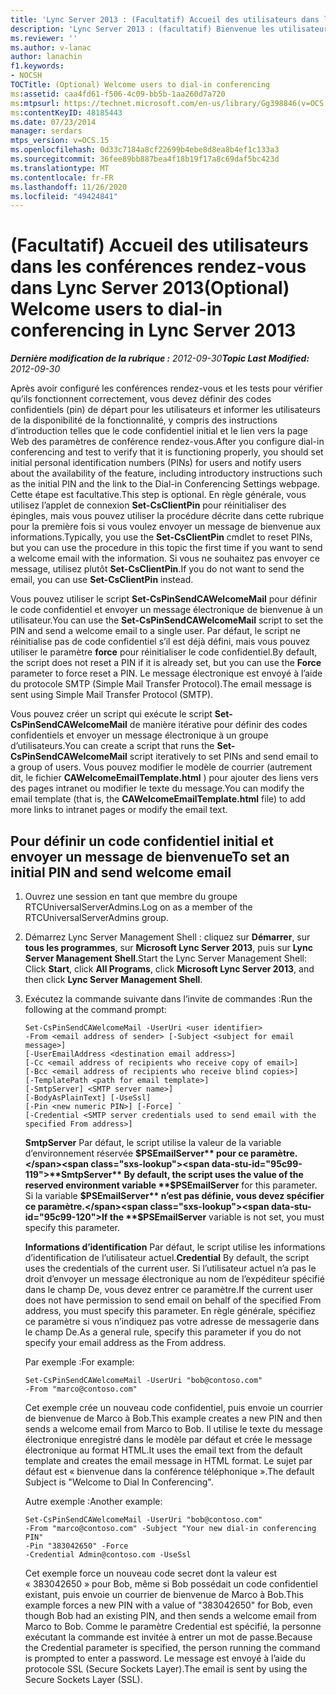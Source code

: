 ```yaml
---
title: 'Lync Server 2013 : (Facultatif) Accueil des utilisateurs dans les conférences rendez-vous'
description: 'Lync Server 2013 : (facultatif) Bienvenue les utilisateurs à la Conférence rendez-vous.'
ms.reviewer: ''
ms.author: v-lanac
author: lanachin
f1.keywords:
- NOCSH
TOCTitle: (Optional) Welcome users to dial-in conferencing
ms:assetid: caa4fd61-f506-4c09-bb5b-1aa260d7a720
ms:mtpsurl: https://technet.microsoft.com/en-us/library/Gg398846(v=OCS.15)
ms:contentKeyID: 48185443
ms.date: 07/23/2014
manager: serdars
mtps_version: v=OCS.15
ms.openlocfilehash: 0d33c7184a8cf22699b4ebe8d8ea8b4ef1c133a3
ms.sourcegitcommit: 36fee89bb887bea4f18b19f17a8c69daf5bc423d
ms.translationtype: MT
ms.contentlocale: fr-FR
ms.lasthandoff: 11/26/2020
ms.locfileid: "49424841"
---
```

# <a name="optional-welcome-users-to-dial-in-conferencing-in-lync-server-2013"></a><span data-ttu-id="95c99-103">(Facultatif) Accueil des utilisateurs dans les conférences rendez-vous dans Lync Server 2013</span><span class="sxs-lookup"><span data-stu-id="95c99-103">(Optional) Welcome users to dial-in conferencing in Lync Server 2013</span></span>

<div data-xmlns="http://www.w3.org/1999/xhtml">

<div class="topic" data-xmlns="http://www.w3.org/1999/xhtml" data-msxsl="urn:schemas-microsoft-com:xslt" data-cs="https://msdn.microsoft.com/">

<div data-asp="https://msdn2.microsoft.com/asp">



</div>

<div id="mainSection">

<div id="mainBody"><span data-ttu-id="95c99-104">

<span> </span></span><span class="sxs-lookup"><span data-stu-id="95c99-104">

<span> </span></span></span>

<span data-ttu-id="95c99-105">_**Dernière modification de la rubrique :** 2012-09-30_</span><span class="sxs-lookup"><span data-stu-id="95c99-105">_**Topic Last Modified:** 2012-09-30_</span></span>

<span data-ttu-id="95c99-106">Après avoir configuré les conférences rendez-vous et les tests pour vérifier qu’ils fonctionnent correctement, vous devez définir des codes confidentiels (pin) de départ pour les utilisateurs et informer les utilisateurs de la disponibilité de la fonctionnalité, y compris des instructions d’introduction telles que le code confidentiel initial et le lien vers la page Web des paramètres de conférence rendez-vous.</span><span class="sxs-lookup"><span data-stu-id="95c99-106">After you configure dial-in conferencing and test to verify that it is functioning properly, you should set initial personal identification numbers (PINs) for users and notify users about the availability of the feature, including introductory instructions such as the initial PIN and the link to the Dial-in Conferencing Settings webpage.</span></span> <span data-ttu-id="95c99-107">Cette étape est facultative.</span><span class="sxs-lookup"><span data-stu-id="95c99-107">This step is optional.</span></span> <span data-ttu-id="95c99-108">En règle générale, vous utilisez l’applet de connexion **Set-CsClientPin** pour réinitialiser des épingles, mais vous pouvez utiliser la procédure décrite dans cette rubrique pour la première fois si vous voulez envoyer un message de bienvenue aux informations.</span><span class="sxs-lookup"><span data-stu-id="95c99-108">Typically, you use the **Set-CsClientPin** cmdlet to reset PINs, but you can use the procedure in this topic the first time if you want to send a welcome email with the information.</span></span> <span data-ttu-id="95c99-109">Si vous ne souhaitez pas envoyer ce message, utilisez plutôt **Set-CsClientPin**.</span><span class="sxs-lookup"><span data-stu-id="95c99-109">If you do not want to send the email, you can use **Set-CsClientPin** instead.</span></span>

<span data-ttu-id="95c99-110">Vous pouvez utiliser le script **Set-CsPinSendCAWelcomeMail** pour définir le code confidentiel et envoyer un message électronique de bienvenue à un utilisateur.</span><span class="sxs-lookup"><span data-stu-id="95c99-110">You can use the **Set-CsPinSendCAWelcomeMail** script to set the PIN and send a welcome email to a single user.</span></span> <span data-ttu-id="95c99-111">Par défaut, le script ne réinitialise pas de code confidentiel s’il est déjà défini, mais vous pouvez utiliser le paramètre **force** pour réinitialiser le code confidentiel.</span><span class="sxs-lookup"><span data-stu-id="95c99-111">By default, the script does not reset a PIN if it is already set, but you can use the **Force** parameter to force reset a PIN.</span></span> <span data-ttu-id="95c99-112">Le message électronique est envoyé à l’aide du protocole SMTP (Simple Mail Transfer Protocol).</span><span class="sxs-lookup"><span data-stu-id="95c99-112">The email message is sent using Simple Mail Transfer Protocol (SMTP).</span></span>

<span data-ttu-id="95c99-113">Vous pouvez créer un script qui exécute le script **Set-CsPinSendCAWelcomeMail** de manière itérative pour définir des codes confidentiels et envoyer un message électronique à un groupe d’utilisateurs.</span><span class="sxs-lookup"><span data-stu-id="95c99-113">You can create a script that runs the **Set-CsPinSendCAWelcomeMail** script iteratively to set PINs and send email to a group of users.</span></span> <span data-ttu-id="95c99-114">Vous pouvez modifier le modèle de courrier (autrement dit, le fichier **CAWelcomeEmailTemplate.html** ) pour ajouter des liens vers des pages intranet ou modifier le texte du message.</span><span class="sxs-lookup"><span data-stu-id="95c99-114">You can modify the email template (that is, the **CAWelcomeEmailTemplate.html** file) to add more links to intranet pages or modify the email text.</span></span>

<div>

## <a name="to-set-an-initial-pin-and-send-welcome-email"></a><span data-ttu-id="95c99-115">Pour définir un code confidentiel initial et envoyer un message de bienvenue</span><span class="sxs-lookup"><span data-stu-id="95c99-115">To set an initial PIN and send welcome email</span></span>

1.  <span data-ttu-id="95c99-116">Ouvrez une session en tant que membre du groupe RTCUniversalServerAdmins.</span><span class="sxs-lookup"><span data-stu-id="95c99-116">Log on as a member of the RTCUniversalServerAdmins group.</span></span>

2.  <span data-ttu-id="95c99-117">Démarrez Lync Server Management Shell : cliquez sur **Démarrer**, sur **tous les programmes**, sur **Microsoft Lync Server 2013**, puis sur **Lync Server Management Shell**.</span><span class="sxs-lookup"><span data-stu-id="95c99-117">Start the Lync Server Management Shell: Click **Start**, click **All Programs**, click **Microsoft Lync Server 2013**, and then click **Lync Server Management Shell**.</span></span>

3.  <span data-ttu-id="95c99-118">Exécutez la commande suivante dans l’invite de commandes :</span><span class="sxs-lookup"><span data-stu-id="95c99-118">Run the following at the command prompt:</span></span>
    
        Set-CsPinSendCAWelcomeMail -UserUri <user identifier>
        -From <email address of sender> [-Subject <subject for email message>]
        [-UserEmailAddress <destination email address>]
        [-Cc <email address of recipients who receive copy of email>]
        [-Bcc <email address of recipients who receive blind copies>]
        [-TemplatePath <path for email template>]
        [-SmtpServer] <SMTP server name>]
        [-BodyAsPlainText] [-UseSsl]
        [-Pin <new numeric PIN>] [-Force] `
        [-Credential <SMTP server credentials used to send email with the specified From address>]
    
    <span data-ttu-id="95c99-119">**SmtpServer**   Par défaut, le script utilise la valeur de la variable d’environnement réservée **$PSEmailServer** pour ce paramètre.</span><span class="sxs-lookup"><span data-stu-id="95c99-119">**SmtpServer**   By default, the script uses the value of the reserved environment variable **$PSEmailServer** for this parameter.</span></span> <span data-ttu-id="95c99-120">Si la variable **$PSEmailServer** n’est pas définie, vous devez spécifier ce paramètre.</span><span class="sxs-lookup"><span data-stu-id="95c99-120">If the **$PSEmailServer** variable is not set, you must specify this parameter.</span></span>
    
    <span data-ttu-id="95c99-121">**Informations d’identification**   Par défaut, le script utilise les informations d’identification de l’utilisateur actuel.</span><span class="sxs-lookup"><span data-stu-id="95c99-121">**Credential**   By default, the script uses the credentials of the current user.</span></span> <span data-ttu-id="95c99-122">Si l’utilisateur actuel n’a pas le droit d’envoyer un message électronique au nom de l’expéditeur spécifié dans le champ De, vous devez entrer ce paramètre.</span><span class="sxs-lookup"><span data-stu-id="95c99-122">If the current user does not have permission to send email on behalf of the specified From address, you must specify this parameter.</span></span> <span data-ttu-id="95c99-123">En règle générale, spécifiez ce paramètre si vous n’indiquez pas votre adresse de messagerie dans le champ De.</span><span class="sxs-lookup"><span data-stu-id="95c99-123">As a general rule, specify this parameter if you do not specify your email address as the From address.</span></span>
    
    <span data-ttu-id="95c99-124">Par exemple :</span><span class="sxs-lookup"><span data-stu-id="95c99-124">For example:</span></span>
    
        Set-CsPinSendCAWelcomeMail -UserUri "bob@contoso.com"
        -From "marco@contoso.com"
    
    <span data-ttu-id="95c99-125">Cet exemple crée un nouveau code confidentiel, puis envoie un courrier de bienvenue de Marco à Bob.</span><span class="sxs-lookup"><span data-stu-id="95c99-125">This example creates a new PIN and then sends a welcome email from Marco to Bob.</span></span> <span data-ttu-id="95c99-126">Il utilise le texte du message électronique enregistré dans le modèle par défaut et crée le message électronique au format HTML.</span><span class="sxs-lookup"><span data-stu-id="95c99-126">It uses the email text from the default template and creates the email message in HTML format.</span></span> <span data-ttu-id="95c99-127">Le sujet par défaut est « bienvenue dans la conférence téléphonique ».</span><span class="sxs-lookup"><span data-stu-id="95c99-127">The default Subject is "Welcome to Dial In Conferencing".</span></span>
    
    <span data-ttu-id="95c99-128">Autre exemple :</span><span class="sxs-lookup"><span data-stu-id="95c99-128">Another example:</span></span>
    
        Set-CsPinSendCAWelcomeMail -UserUri "bob@contoso.com"
        -From "marco@contoso.com" -Subject "Your new dial-in conferencing PIN"
        -Pin "383042650" -Force
        -Credential Admin@contoso.com -UseSsl
    
    <span data-ttu-id="95c99-129">Cet exemple force un nouveau code secret dont la valeur est « 383042650 » pour Bob, même si Bob possédait un code confidentiel existant, puis envoie un courrier de bienvenue de Marco à Bob.</span><span class="sxs-lookup"><span data-stu-id="95c99-129">This example forces a new PIN with a value of "383042650" for Bob, even though Bob had an existing PIN, and then sends a welcome email from Marco to Bob.</span></span> <span data-ttu-id="95c99-130">Comme le paramètre Credential est spécifié, la personne exécutant la commande est invitée à entrer un mot de passe.</span><span class="sxs-lookup"><span data-stu-id="95c99-130">Because the Credential parameter is specified, the person running the command is prompted to enter a password.</span></span> <span data-ttu-id="95c99-131">Le message est envoyé à l’aide du protocole SSL (Secure Sockets Layer).</span><span class="sxs-lookup"><span data-stu-id="95c99-131">The email is sent by using the Secure Sockets Layer (SSL).</span></span>

<span data-ttu-id="95c99-132"></div>

</div>

<span> </span>

</div>

</div>

</span><span class="sxs-lookup"><span data-stu-id="95c99-132"></div>

</div>

<span> </span>

</div>

</div>

</span></span></div>


